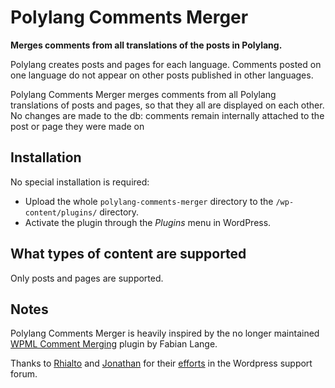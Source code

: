 # Polylang Comments Merger
**Merges comments from all translations of the posts in Polylang.**

Polylang creates posts and pages for each language. Comments posted on one language do not appear on other posts published in other languages.

Polylang Comments Merger merges comments from all Polylang translations of posts and pages, so that they all are displayed on each other. No changes are made to the db: comments remain internally attached to the post or page they were made on

## Installation

No special installation is required:
 - Upload the whole `polylang-comments-merger` directory to the `/wp-content/plugins/` directory.
 - Activate the plugin through the _Plugins_ menu in WordPress.

## What types of content are supported

Only posts and pages are supported.

## Notes

Polylang Comments Merger is heavily inspired by the no longer maintained [WPML Comment Merging](http://wordpress.org/extend/plugins/wpml-comment-merging/) plugin by Fabian Lange.

Thanks to [Rhialto](http://www.rhialto.com) and [Jonathan](https://wordpress.org/support/users/jonathanmoorebcsorg/) for their [efforts](https://wordpress.org/support/topic/show-all-comments-for-all-languages/) in the Wordpress support forum.

